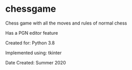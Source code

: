 # chessgame

Chess game with all the moves and rules of normal chess

Has a PGN editor feature

Created for: Python 3.8

Implemented using: tkinter

Date Created: Summer 2020
